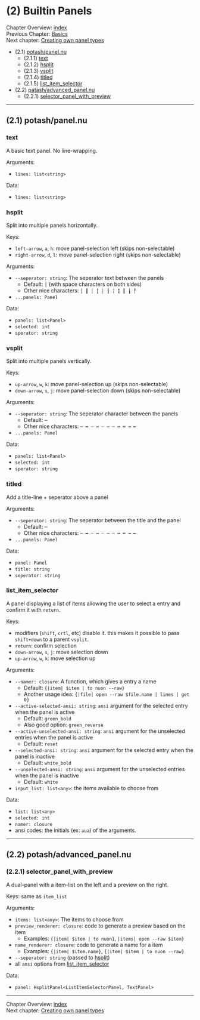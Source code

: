 # (2) Builtin Panels

Chapter Overview: [index](./index.md)  
Previous Chapter: [Basics](./basics.md)  
Next chapter: [Creating own panel types](./own_panels.md)

* (2.1) [potash/panel.nu](#c2.1)
  * (2.1.1) [text](#c2.1.1)
  * (2.1.2) [hsplit](#c2.1.2)
  * (2.1.3) [vsplit](#c2.1.3)
  * (2.1.4) [titled](#c2.1.4)
  * (2.1.5) [list_item_selector](#c2.1.5)
* (2.2) [patash/advanced_panel.nu](#c2.2)
  * (2.2.1) [selector_panel_with_preview](#c2.2.1)

---

<a name="c2.1"></a>

## (2.1) potash/panel.nu

<a name="c2.1.1"></a>
<a name="_text"></a>

### text

A basic text panel. No line-wrapping.

Arguments:

* `lines: list<string>`

Data:

* `lines: list<string>`

<a name="c2.1.2"></a>
<a name="_hsplit"></a>

### hsplit

Split into multiple panels horizontally.

Keys:

* `left-arrow`, `a`, `h`: move panel-selection left (skips non-selectable)
* `right-arrow`, `d`, `l`: move panel-selection right (skips non-selectable)

Arguments:

* `--seperator: string`: The seperator text between the panels
  * Default: ` │ ` (with space characters on both sides)
  * Other nice characters: `│ ┃ ┆ ┇ ┊ ┋ ╎ ╏ ║ ╽ ╿`
* `...panels: Panel`

Data:

* `panels: list<Panel>`
* `selected: int`
* `sperator: string`

<a name="c2.1.3"></a>
<a name="_vsplit"></a>

### vsplit

Split into multiple panels vertically.

Keys:

* `up-arrow`, `w`, `k`: move panel-selection up (skips non-selectable)
* `down-arrow`, `s`, `j`: move panel-selection down (skips non-selectable)

Arguments:

* `--seperator: string`: The seperator character between the panels
  * Default: `─`
  * Other nice characters: `─ ━ ┄ ┅ ┈ ┉ ╌ ╍ ═ ╼ ╾`
* `...panels: Panel`

Data:

* `panels: list<Panel>`
* `selected: int`
* `sperator: string`

<a name="c2.1.4"></a>
<a name="_titled"></a>

### titled

Add a title-line + seperator above a panel

Arguments:

* `--seperator: string`: The seperator between the title and the panel
  * Default: `─`
  * Other nice characters: `─ ━ ┄ ┅ ┈ ┉ ╌ ╍ ═ ╼ ╾`
* `...panels: Panel`

Data:

* `panel: Panel`
* `title: string`
* `seperator: string`

<a name="c2.1.5"></a>
<a name="_list_item_selector"></a>

### list_item_selector

A panel displaying a list of items allowing the user to select a entry and confirm it with `return`.

Keys:

* modifiers (`shift`, `crtl`, etc) disable it. this makes it possible to pass `shift+down` to a parent `vsplit`.
* `return`: confirm selection
* `down-arrow`, `s`, `j`: move selection down
* `up-arrow`, `w`, `k`: move selection up

Arguments:

* `--namer: closure`: A function, which gives a entry a name
  * Default: `{|item| $item | to nuon --raw}`
  * Another usage idea: `{|file| open --raw $file.name | lines | get 0}`
* `--active-selected-ansi: string`: `ansi` argument for the selected entry when the panel is active
  * Default: `green_bold`
  * Also good option: `green_reverse`
* `--active-unselected-ansi: string`: `ansi` argument for the unselected entries when the panel is active
  * Default: `reset`
* `--selected-ansi: string`: `ansi` argument for the selected entry when the panel is inactive
  * Default: `white_bold`
* `--unselected-ansi: string`: `ansi` argument for the unselected entries when the panel is inactive
  * Default: `white`
* `input_list: list<any>`: the items available to choose from

Data:

* `list: list<any>`
* `selected: int`
* `namer: closure`
* ansi codes: the initials (ex: `aua`) of the arguments.

---

<a name="c2.2"></a>

## (2.2) potash/advanced_panel.nu

<a name="c2.2.1"></a>

### (2.2.1) selector_panel_with_preview

A dual-panel with a item-list on the left and a preview on the right.

Keys: same as `item_list`

Arguments:

* `items: list<any>`: The items to choose from
* `preview_renderer: closure`: code to generate a preview based on the item
  * Examples: `{|item| $item | to nuon}`, `|items| open --raw $item}`
* `name_renderer: closure`: code to generate a name for a item
  * Examples: `{|item| $item.name}`, `{|item| $item | to nuon --raw}`
* `--seperator: string` (passed to [hsplit](#_hsplit))
* all `ansi` options from [list_item_selector](#_list_item_selector)

Data:

* `panel: HsplitPanel<ListItemSelectorPanel, TextPanel>`

---

Chapter Overview: [index](./index.md)  
Next chapter: [Creating own panel types](./own_panels.md)

